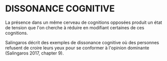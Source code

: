 # DISSONANCE COGNITIVE

La présence dans un même cerveau de cognitions opposées produit un état de tension que l'on cherche à réduire en modifiant certaines de ces cognitions.

Salingaros décrit des exemples de dissonance cognitive où des personnes refusent de croire leurs yeux pour se conformer à l'opinion dominante (Salingaros 2017, chapter 9).

